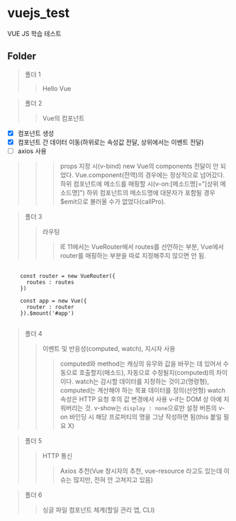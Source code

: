 # vuejs_test
VUE JS 학습 테스트

## Folder

> 폴더 1
>> Hello Vue

> 폴더 2
>> Vue의 컴포넌트
- [X] 컴포넌트 생성
- [X] 컴포넌트 간 데이터 이동(하위로는 속성값 전달, 상위에서는 이벤트 전달)
- [ ] axios 사용

>>> props 지정 시(v-bind) new Vue의 components 전달이 안 되었다. Vue.component(전역)의 경우에는 정상적으로 넘어갔다.
>>> 하위 컴포넌트에 메소드를 매핑할 시(v-on:[메소드명]="[상위 메소드명]") 하위 컴포넌트의 메소드명에 대문자가 포함될 경우 $emit으로 불러올 수가 없었다(callPro).

> 폴더 3
>> 라우팅
>>> IE 11에서는 VueRouter에서 routes를 선언하는 부분, Vue에서 router를 매핑하는 부분을 따로 지정해주지 않으면 안 됨.

<pre>
  <code>
    const router = new VueRouter({
      routes : routes
    })

    const app = new Vue({
      router : router
    }).$mount('#app')
  </code>
</pre>

> 폴더 4
>> 이벤트 및 반응성(computed, watch), 지시자 사용
>>> computed와 method는 캐싱의 유무와 값을 바꾸는 데 있어서 수동으로 호출할지(메소드), 자동으로 수정될지(computed)의 차이이다.
>>> watch는 감시할 데이터를 지정하는 것이고(명령형), computed는 계산해야 하는 목표 데이터를 정의(선언형)
>>> watch 속성은 HTTP 요청 후의 값 변경에서 사용
>>> v-if는 DOM 상 아예 지워버리는 것. v-show는 <code>display : none</code>으로만 설정
>>> 버튼의 v-on 바인딩 시 해당 프로퍼티의 명을 그냥 작성하면 됨(this 붙일 필요 X)

> 폴더 5
>> HTTP 통신
>>> Axios 추천(Vue 창시자의 추천, vue-resource 라고도 있는데 이슈는 많지만, 전혀 안 고쳐지고 있음)

> 폴더 6
>> 싱글 파일 컴포넌트 체계(할일 관리 앱, CLI)
